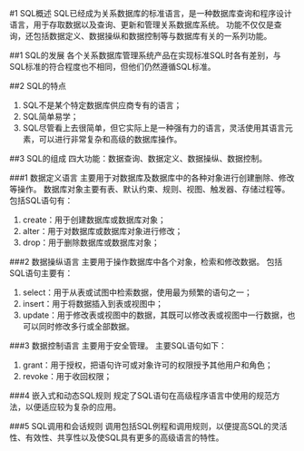 #1 SQL概述
SQL已经成为关系数据库的标准语言，是一种数据库查询和程序设计语言，用于存取数据以及查询、更新和管理关系数据库系统。
功能不仅仅是查询，还包括数据定义、数据操纵和数据控制等与数据库有关的一系列功能。

##1 SQL的发展
各个关系数据库管理系统产品在实现标准SQL时各有差别，与SQL标准的符合程度也不相同，但他们仍然遵循SQL标准。

##2 SQL的特点
1. SQL不是某个特定数据库供应商专有的语言；
2. SQL简单易学；
3. SQL尽管看上去很简单，但它实际上是一种强有力的语言，灵活使用其语言元素，可以进行非常复杂和高级的数据库操作。

##3 SQL的组成
四大功能：数据查询、数据定义、数据操纵、数据控制。

###1 数据定义语言
主要用于对数据库及数据库中的各种对象进行创建删除、修改等操作。
数据库对象主要有表、默认约束、规则、视图、触发器、存储过程等。
包括SQL语句有：
1. create：用于创建数据库或数据库对象；
2. alter：用于对数据库或数据库对象进行修改；
3. drop：用于删除数据库或数据库对象；

###2 数据操纵语言
主要用于操作数据库中各个对象，检索和修改数据。
包括SQL语句主要有：
1. select：用于从表或试图中检索数据，使用最为频繁的语句之一；
2. insert：用于将数据插入到表或视图中；
3. update：用于修改表或视图中的数据，其既可以修改表或视图中一行数据，也可以同时修改多行或全部数据。

###3 数据控制语言
主要用于安全管理。
主要SQL语句如下：
1. grant：用于授权，把语句许可或对象许可的权限授予其他用户和角色；
2. revoke：用于收回权限；

###4 嵌入式和动态SQL规则
规定了SQL语句在高级程序语言中使用的规范方法，以便适应较为复杂的应用。

###5 SQL调用和会话规则
调用包括SQL例程和调用规则，以便提高SQL的灵活性、有效性、共享性以及使SQL具有更多的高级语言的特性。